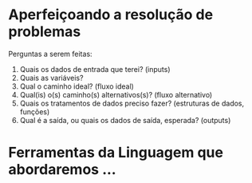 # Aperfeiçoando a resolução de problemas

Perguntas a serem feitas:

1. Quais os dados de entrada que terei? (inputs)
2. Quais as variáveis?
3. Qual o caminho ideal? (fluxo ideal)
4. Qual(is) o(s) caminho(s) alternativos(s)? (fluxo alternativo)
5. Quais os tratamentos de dados preciso fazer? (estruturas de dados, funções)
6. Qual é a saída, ou quais os dados de saída, esperada? (outputs)


# Ferramentas da Linguagem que abordaremos ...